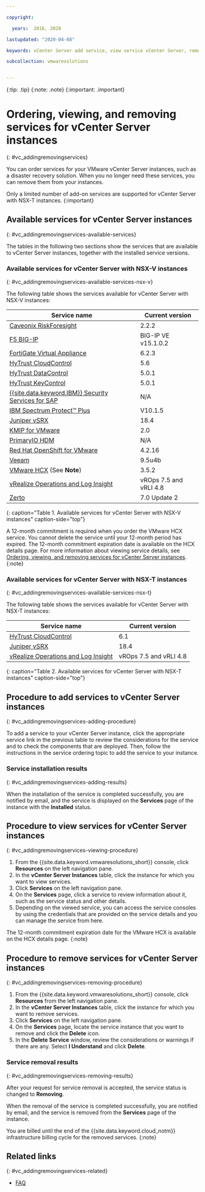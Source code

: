 ```yaml
---

copyright:

  years:  2016, 2020

lastupdated: "2020-04-08"

keywords: vCenter Server add service, view service vCenter Server, remove service vCenter Server

subcollection: vmwaresolutions


---
```


{:tip: .tip}
{:note: .note}
{:important: .important}

# Ordering, viewing, and removing services for vCenter Server instances
{: #vc_addingremovingservices}

You can order services for your VMware vCenter Server instances, such as a disaster recovery solution. When you no longer need these services, you can remove them from your instances.

Only a limited number of add-on services are supported for vCenter Server with NSX-T instances.
{:important}

## Available services for vCenter Server instances
{: #vc_addingremovingservices-available-services}

The tables in the following two sections show the services that are available to vCenter Server instances, together with the installed service versions.

### Available services for vCenter Server with NSX-V instances
{: #vc_addingremovingservices-available-services-nsx-v}

The following table shows the services available for vCenter Server with NSX-V instances:

| Service name | Current version |
|--------------|-----------------|
| [Caveonix RiskForesight](/docs/vmwaresolutions?topic=vmwaresolutions-caveonix_considerations) | 2.2.2 |
| [F5 BIG-IP](/docs/vmwaresolutions?topic=vmwaresolutions-f5_considerations) | BIG-IP VE v15.1.0.2 |
| [FortiGate Virtual Appliance](/docs/vmwaresolutions?topic=vmwaresolutions-fortinetvm_considerations) | 6.2.3 |
| [HyTrust CloudControl](/docs/vmwaresolutions?topic=vmwaresolutions-htcc_considerations) | 5.6 |
| [HyTrust DataControl](/docs/vmwaresolutions?topic=vmwaresolutions-htdc_considerations)  | 5.0.1 |
| [HyTrust KeyControl](/docs/vmwaresolutions?topic=vmwaresolutions-htkc_considerations) | 5.0.1 |
| [{{site.data.keyword.IBM}} Security Services for SAP](/docs/vmwaresolutions?topic=vmwaresolutions-managing-ss-sap) | N/A |
| [IBM Spectrum Protect&trade; Plus](/docs/vmwaresolutions?topic=vmwaresolutions-spp_considerations) | V10.1.5 |
| [Juniper vSRX](/docs/vmwaresolutions?topic=vmwaresolutions-vsrx_overview) | 18.4 |
| [KMIP for VMware](/docs/vmwaresolutions?topic=vmwaresolutions-kmip_standalone_considerations) | 2.0 |
| [PrimaryIO HDM](/docs/vmwaresolutions?topic=vmwaresolutions-managing_pio) | N/A |
| [Red Hat OpenShift for VMware](/docs/vmwaresolutions?topic=vmwaresolutions-ocp_overview) | 4.2.16 |
| [Veeam](/docs/vmwaresolutions?topic=vmwaresolutions-veeam_considerations) | 9.5u4b |
| [VMware HCX](/docs/vmwaresolutions?topic=vmwaresolutions-hcx_considerations#hcx_considerations) (See **Note**) | 3.5.2 |
| [vRealize Operations and Log Insight](/docs/vmwaresolutions?topic=vmwaresolutions-vrops_overview) | vROps 7.5 and vRLI 4.8 |
| [Zerto](/docs/vmwaresolutions?topic=vmwaresolutions-addingzertodr) | 7.0 Update 2 |
{: caption="Table 1. Available services for vCenter Server with NSX-V instances" caption-side="top"}

A 12-month commitment is required when you order the VMware HCX service. You cannot delete the service until your 12-month period has expired. The 12-month commitment expiration date is available on the HCX details page. For more information about viewing service details, see [Ordering, viewing, and removing services for vCenter Server instances](/docs/vmwaresolutions?topic=vmwaresolutions-vc_addingremovingservices#vc_addingremovingservices-viewing-procedure).
{:note}

### Available services for vCenter Server with NSX-T instances
{: #vc_addingremovingservices-available-services-nsx-t}

The following table shows the services available for vCenter Server with NSX-T instances:

| Service name | Current version |
|--------------|-----------------|
| [HyTrust CloudControl](/docs/vmwaresolutions?topic=vmwaresolutions-htcc_considerations) | 6.1 |
| [Juniper vSRX](/docs/vmwaresolutions?topic=vmwaresolutions-vsrx_overview) | 18.4 |
| [vRealize Operations and Log Insight](/docs/vmwaresolutions?topic=vmwaresolutions-vrops_overview) | vROps 7.5 and vRLI 4.8 |
{: caption="Table 2. Available services for vCenter Server with NSX-T instances" caption-side="top"}

## Procedure to add services to vCenter Server instances
{: #vc_addingremovingservices-adding-procedure}

To add a service to your vCenter Server instance, click the appropriate service link in the previous table to review the considerations for the service and to check the components that are deployed. Then, follow the instructions in the service ordering topic to add the service to your instance.

### Service installation results
{: #vc_addingremovingservices-adding-results}

When the installation of the service is completed successfully, you are notified by email, and the service is displayed on the **Services** page of the instance with the **Installed** status.

## Procedure to view services for vCenter Server instances
{: #vc_addingremovingservices-viewing-procedure}

1. From the {{site.data.keyword.vmwaresolutions_short}} console, click **Resources** on the left navigation pane.
2. In the **vCenter Server Instances** table, click the instance for which you want to view services.
3. Click **Services** on the left navigation pane.
4. On the **Services** page, click a service to review information about it, such as the service status and other details.
5. Depending on the viewed service, you can access the service consoles by using the credentials that are provided on the service details and you can manage the service from here.

The 12-month commitment expiration date for the VMware HCX is available on the HCX details page.
{:note}

## Procedure to remove services for vCenter Server instances
{: #vc_addingremovingservices-removing-procedure}

1. From the {{site.data.keyword.vmwaresolutions_short}} console, click **Resources** from the left navigation pane.
2. In the **vCenter Server Instances** table, click the instance for which you want to remove services.
3. Click **Services** on the left navigation pane.
4. On the **Services** page, locate the service instance that you want to remove and click the **Delete** icon.
5. In the **Delete Service** window, review the considerations or warnings if there are any. Select **I Understand** and click **Delete**.

### Service removal results
{: #vc_addingremovingservices-removing-results}

After your request for service removal is accepted, the service status is changed to **Removing**.

When the removal of the service is completed successfully, you are notified by email, and the service is removed from the **Services** page of the instance.

You are billed until the end of the {{site.data.keyword.cloud_notm}} infrastructure billing cycle for the removed services.
{:note}

## Related links
{: #vc_addingremovingservices-related}

* [FAQ](/docs/vmwaresolutions?topic=vmwaresolutions-faq-vmwaresolutions)
